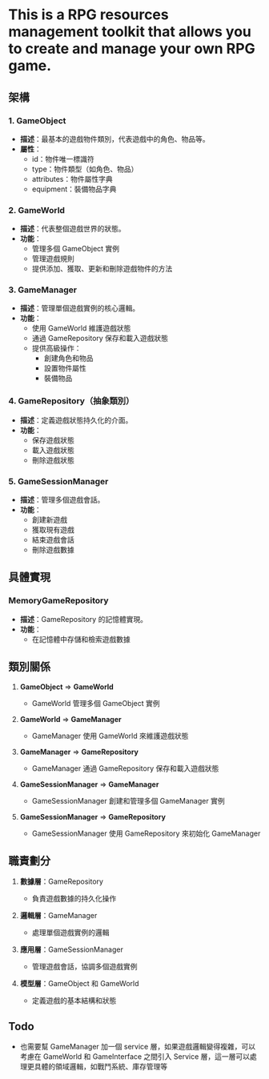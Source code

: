 # This is a RPG resources management toolkit that allows you to create and manage your own RPG game.

## 架構

### 1. GameObject
- **描述**：最基本的遊戲物件類別，代表遊戲中的角色、物品等。
- **屬性**：
  - id：物件唯一標識符
  - type：物件類型（如角色、物品）
  - attributes：物件屬性字典
  - equipment：裝備物品字典

### 2. GameWorld
- **描述**：代表整個遊戲世界的狀態。
- **功能**：
  - 管理多個 GameObject 實例
  - 管理遊戲規則
  - 提供添加、獲取、更新和刪除遊戲物件的方法

### 3. GameManager
- **描述**：管理單個遊戲實例的核心邏輯。
- **功能**：
  - 使用 GameWorld 維護遊戲狀態
  - 通過 GameRepository 保存和載入遊戲狀態
  - 提供高級操作：
    - 創建角色和物品
    - 設置物件屬性
    - 裝備物品

### 4. GameRepository（抽象類別）
- **描述**：定義遊戲狀態持久化的介面。
- **功能**：
  - 保存遊戲狀態
  - 載入遊戲狀態
  - 刪除遊戲狀態

### 5. GameSessionManager
- **描述**：管理多個遊戲會話。
- **功能**：
  - 創建新遊戲
  - 獲取現有遊戲
  - 結束遊戲會話
  - 刪除遊戲數據

## 具體實現

### MemoryGameRepository
- **描述**：GameRepository 的記憶體實現。
- **功能**：
  - 在記憶體中存儲和檢索遊戲數據

## 類別關係

1. **GameObject** ⇒ **GameWorld**
   - GameWorld 管理多個 GameObject 實例

2. **GameWorld** ⇒ **GameManager**
   - GameManager 使用 GameWorld 來維護遊戲狀態

3. **GameManager** ⇒ **GameRepository**
   - GameManager 通過 GameRepository 保存和載入遊戲狀態

4. **GameSessionManager** ⇒ **GameManager**
   - GameSessionManager 創建和管理多個 GameManager 實例

5. **GameSessionManager** ⇒ **GameRepository**
   - GameSessionManager 使用 GameRepository 來初始化 GameManager

## 職責劃分

1. **數據層**：GameRepository
   - 負責遊戲數據的持久化操作

2. **邏輯層**：GameManager
   - 處理單個遊戲實例的邏輯

3. **應用層**：GameSessionManager
   - 管理遊戲會話，協調多個遊戲實例

4. **模型層**：GameObject 和 GameWorld
   - 定義遊戲的基本結構和狀態

## Todo

- 也需要幫 GameManager 加一個 service 層，如果遊戲邏輯變得複雜，可以考慮在 GameWorld 和 GameInterface 之間引入 Service
  層，這一層可以處理更具體的領域邏輯，如戰鬥系統、庫存管理等
